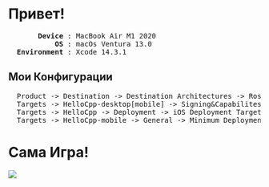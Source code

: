 <h1>Привет!</h1>
<pre>
       <strong>Device</strong> : MacBook Air M1 2020
           <strong>OS</strong> : macOs Ventura 13.0
  <strong>Environment</strong> : Xcode 14.3.1
</pre>

<h2>Мои Конфигурации</h2>
<pre>
  Product -> Destination -> Destination Architectures -> Rosetta
  Targets -> HelloCpp-desktop[mobile] -> Signing&Capabilites [поменял team, чтобы дебажить]
  Targets -> HelloCpp -> Deployment -> iOS Deployment Target = 11.0
  Targets -> HelloCpp-mobile -> General -> Minimum Deployment = 11.0
</pre>

<h1>Сама Игра!</h1>
<img src="https://github.com/pauldekarin/blockade-game-cocos2d/blob/main/preview/game.gif"/>
